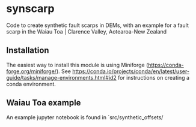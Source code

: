 # synscarp

Code to create synthetic fault scarps in DEMs, with an example for a fault scarp in the Waiau Toa | Clarence Valley, Aotearoa-New Zealand

## Installation
The easiest way to install this module is using Miniforge (https://conda-forge.org/miniforge/). See https://conda.io/projects/conda/en/latest/user-guide/tasks/manage-environments.html#id2 for instructions on creating a conda environment.

## Waiau Toa example
An example jupyter notebook is found in `src/synthetic_offsets/
